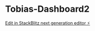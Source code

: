 # Tobias-Dashboard2

[Edit in StackBlitz next generation editor ⚡️](https://stackblitz.com/~/github.com/MaxPablo/Tobias-Dashboard2)
